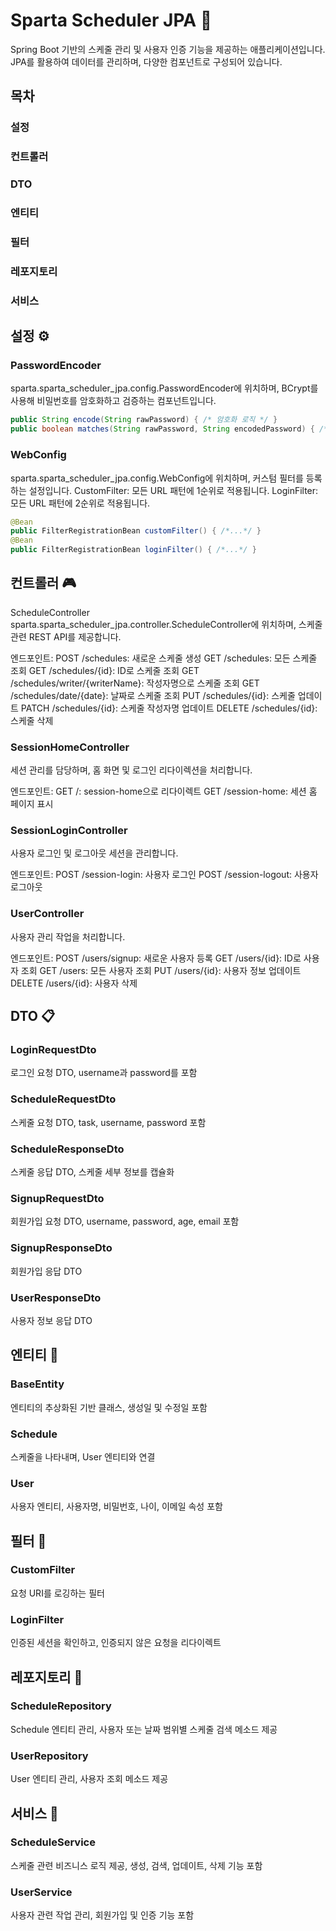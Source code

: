 # Sparta Scheduler JPA 📅

Spring Boot 기반의 스케줄 관리 및 사용자 인증 기능을 제공하는 애플리케이션입니다. JPA를 활용하여 데이터를 관리하며, 다양한 컴포넌트로 구성되어 있습니다.

## 목차
### 설정
### 컨트롤러
### DTO
### 엔티티
### 필터
### 레포지토리
### 서비스

## 설정 ⚙️
### PasswordEncoder
sparta.sparta_scheduler_jpa.config.PasswordEncoder에 위치하며, BCrypt를 사용해 비밀번호를 암호화하고 검증하는 컴포넌트입니다.

```java
public String encode(String rawPassword) { /* 암호화 로직 */ }
public boolean matches(String rawPassword, String encodedPassword) { /* 검증 로직 */ }
```

### WebConfig

sparta.sparta_scheduler_jpa.config.WebConfig에 위치하며, 커스텀 필터를 등록하는 설정입니다.
CustomFilter: 모든 URL 패턴에 1순위로 적용됩니다.
LoginFilter: 모든 URL 패턴에 2순위로 적용됩니다.

```java
@Bean
public FilterRegistrationBean customFilter() { /*...*/ }
@Bean
public FilterRegistrationBean loginFilter() { /*...*/ }
```

## 컨트롤러 🎮
ScheduleController
sparta.sparta_scheduler_jpa.controller.ScheduleController에 위치하며, 스케줄 관련 REST API를 제공합니다.

엔드포인트:
POST /schedules: 새로운 스케줄 생성
GET /schedules: 모든 스케줄 조회
GET /schedules/{id}: ID로 스케줄 조회
GET /schedules/writer/{writerName}: 작성자명으로 스케줄 조회
GET /schedules/date/{date}: 날짜로 스케줄 조회
PUT /schedules/{id}: 스케줄 업데이트
PATCH /schedules/{id}: 스케줄 작성자명 업데이트
DELETE /schedules/{id}: 스케줄 삭제


### SessionHomeController
세션 관리를 담당하며, 홈 화면 및 로그인 리다이렉션을 처리합니다.

엔드포인트:
GET /: session-home으로 리다이렉트
GET /session-home: 세션 홈 페이지 표시


### SessionLoginController
사용자 로그인 및 로그아웃 세션을 관리합니다.

엔드포인트:
POST /session-login: 사용자 로그인
POST /session-logout: 사용자 로그아웃


### UserController
사용자 관리 작업을 처리합니다.

엔드포인트:
POST /users/signup: 새로운 사용자 등록
GET /users/{id}: ID로 사용자 조회
GET /users: 모든 사용자 조회
PUT /users/{id}: 사용자 정보 업데이트
DELETE /users/{id}: 사용자 삭제


## DTO 📋
### LoginRequestDto
로그인 요청 DTO, username과 password를 포함
### ScheduleRequestDto
스케줄 요청 DTO, task, username, password 포함
### ScheduleResponseDto
스케줄 응답 DTO, 스케줄 세부 정보를 캡슐화
### SignupRequestDto
회원가입 요청 DTO, username, password, age, email 포함
### SignupResponseDto
회원가입 응답 DTO
### UserResponseDto
사용자 정보 응답 DTO

## 엔티티 🏢
### BaseEntity
엔티티의 추상화된 기반 클래스, 생성일 및 수정일 포함

### Schedule
스케줄을 나타내며, User 엔티티와 연결

### User
사용자 엔티티, 사용자명, 비밀번호, 나이, 이메일 속성 포함

## 필터 🚦
### CustomFilter
요청 URI를 로깅하는 필터
### LoginFilter
인증된 세션을 확인하고, 인증되지 않은 요청을 리다이렉트

## 레포지토리 📂
### ScheduleRepository
Schedule 엔티티 관리, 사용자 또는 날짜 범위별 스케줄 검색 메소드 제공
### UserRepository
User 엔티티 관리, 사용자 조회 메소드 제공

## 서비스 💼
### ScheduleService
스케줄 관련 비즈니스 로직 제공, 생성, 검색, 업데이트, 삭제 기능 포함
### UserService
사용자 관련 작업 관리, 회원가입 및 인증 기능 포함

